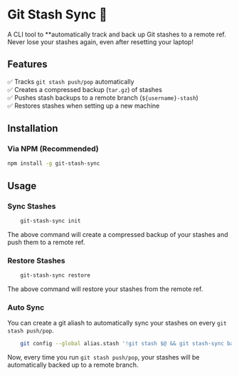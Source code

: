 # Git Stash Sync 🚀  
A CLI tool to **automatically track and back up Git stashes to a remote ref. Never lose your stashes again, even after resetting your laptop!  

## Features  
✅ Tracks `git stash push/pop` automatically  
✅ Creates a compressed backup (`tar.gz`) of stashes  
✅ Pushes stash backups to a remote branch (`${username}-stash`)  
✅ Restores stashes when setting up a new machine  

## Installation  

### **Via NPM (Recommended)**  
```sh
npm install -g git-stash-sync
```

## Usage  

### **Sync Stashes**  
```sh
    git-stash-sync init
```
The above command will create a compressed backup of your stashes and push them to a remote ref.

### **Restore Stashes**  
```sh
    git-stash-sync restore
```
The above command will restore your stashes from the remote ref.

### Auto Sync
You can create a git aliash to automatically sync your stashes on every `git stash push/pop`.  
```sh
    git config --global alias.stash '!git stash $@ && git stash-sync backup'
```
Now, every time you run `git stash push/pop`, your stashes will be automatically backed up to a remote branch.
